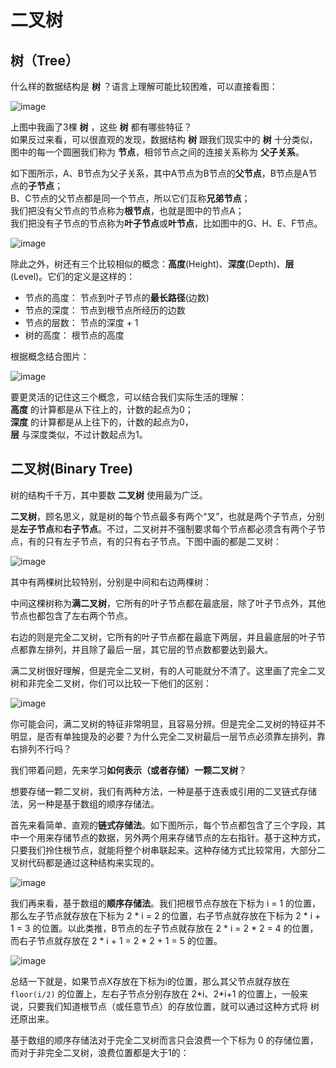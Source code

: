 # 二叉树

##  树（Tree）
什么样的数据结构是 **树** ？语言上理解可能比较困难，可以直接看图：

![image](https://github.com/TomatoZ7/notes-of-tz/blob/master/images/treeImage1.jpg)

上图中我画了3棵 **树** ，这些 **树** 都有哪些特征？  
如果反过来看，可以很直观的发现，数据结构 **树** 跟我们现实中的 **树** 十分类似，图中的每一个圆圈我们称为 **节点**，相邻节点之间的连接关系称为 **父子关系**。

如下图所示，A、B节点为父子关系，其中A节点为B节点的**父节点**，B节点是A节点的**子节点**；  
B、C节点的父节点都是同一个节点，所以它们互称**兄弟节点**；  
我们把没有父节点的节点称为**根节点**，也就是图中的节点A；  
我们把没有子节点的节点称为**叶子节点**或**叶节点**，比如图中的G、H、E、F节点。

![image](https://github.com/TomatoZ7/notes-of-tz/blob/master/images/treeImage2.png)

除此之外，树还有三个比较相似的概念：**高度**(Height)、**深度**(Depth)、**层**(Level)。它们的定义是这样的：  
+ 节点的高度： 节点到叶子节点的**最长路径**(边数)
+ 节点的深度： 节点到根节点所经历的边数
+ 节点的层数： 节点的深度 + 1
+ 树的高度： 根节点的高度

根据概念结合图片：

![image](https://github.com/TomatoZ7/notes-of-tz/blob/master/images/treeImage3.png)

要更灵活的记住这三个概念，可以结合我们实际生活的理解：  
**高度** 的计算都是从下往上的，计数的起点为0；  
**深度** 的计算都是从上往下的，计数的起点为0，  
**层** 与深度类似，不过计数起点为1。

## 二叉树(Binary Tree)
树的结构千千万，其中要数 **二叉树** 使用最为广泛。

**二叉树**，顾名思义，就是树的每个节点最多有两个“叉”，也就是两个子节点，分别是**左子节点**和**右子节点**。不过，二叉树并不强制要求每个节点都必须含有两个子节点，有的只有左子节点，有的只有右子节点。下图中画的都是二叉树：

![image](https://github.com/TomatoZ7/notes-of-tz/blob/master/images/treeImage4.png)

其中有两棵树比较特别，分别是中间和右边两棵树：

中间这棵树称为**满二叉树**，它所有的叶子节点都在最底层，除了叶子节点外，其他节点也都包含了左右两个节点。

右边的则是完全二叉树，它所有的叶子节点都在最底下两层，并且最底层的叶子节点都靠左排列，并且除了最后一层，其它层的节点数都要达到最大。

满二叉树很好理解，但是完全二叉树，有的人可能就分不清了。这里画了完全二叉树和非完全二叉树，你们可以比较一下他们的区别：

![image](https://github.com/TomatoZ7/notes-of-tz/blob/master/images/treeImage5.png)

你可能会问，满二叉树的特征非常明显，且容易分辨。但是完全二叉树的特征并不明显，是否有单独提及的必要？为什么完全二叉树最后一层节点必须靠左排列，靠右排列不行吗？

我们带着问题，先来学习**如何表示（或者存储）一颗二叉树**？

想要存储一颗二叉树，我们有两种方法，一种是基于连表或引用的二叉链式存储法，另一种是基于数组的顺序存储法。

首先来看简单、直观的**链式存储法**。如下图所示，每个节点都包含了三个字段，其中一个用来存储节点的数据，另外两个用来存储节点的左右指针。基于这种方式，只要我们拎住根节点，就能将整个树串联起来。这种存储方式比较常用，大部分二叉树代码都是通过这种结构来实现的。

![image](https://github.com/TomatoZ7/notes-of-tz/blob/master/images/treeImage6.png)

我们再来看，基于数组的**顺序存储法**。我们把根节点存放在下标为 i = 1 的位置，那么左子节点就存放在下标为 2 * i = 2 的位置，右子节点就存放在下标为 2 * i + 1 = 3 的位置。以此类推，B节点的左子节点就存放在 2 * i = 2 * 2 = 4 的位置，而右子节点就存放在 2 * i + 1 = 2 * 2 + 1 = 5 的位置。

![image](https://github.com/TomatoZ7/notes-of-tz/blob/master/images/treeImage7.png)

总结一下就是，如果节点X存放在下标为i的位置，那么其父节点就存放在 `floor(i/2)` 的位置上，左右子节点分别存放在 2*i、2\*i+1 的位置上，一般来说，只要我们知道根节点（或任意节点）的存放位置，就可以通过这种方式将 树 还原出来。

基于数组的顺序存储法对于完全二叉树而言只会浪费一个下标为 0 的存储位置，而对于非完全二叉树，浪费位置都是大于1的：


